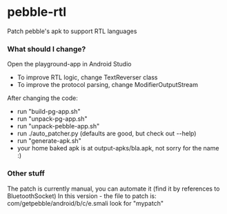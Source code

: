 # pebble-rtl
Patch pebble's apk to support RTL languages

### What should I change?

Open the playground-app in Android Studio

- To improve RTL logic, change TextReverser class
- To improve the protocol parsing, change ModifierOutputStream

After changing the code:
- run "build-pg-app.sh"
- run "unpack-pg-app.sh"
- run "unpack-pebble-app.sh"
- run ./auto_patcher.py (defaults are good, but check out --help)
- run "generate-apk.sh"
- your home baked apk is at output-apks/bla.apk, not sorry for the name :)

### Other stuff
The patch is currently manual, you can automate it (find it by references to BluetoothSocket)
In this version - the file to patch is: com/getpebble/android/b/c/e.smali
look for "mypatch"